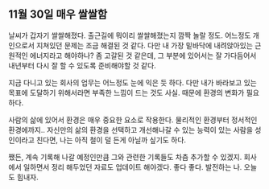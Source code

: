 ## 11월 30일 매우 쌀쌀함

날씨가 갑자기 쌀쌀해졌다. 출근길에 뭐이리 쌀쌀해졌는지 깜짝 놀랄 정도.
어느정도 개인으로서 지쳐있던 문제는 조금 해결된 것 같다. 
다만 내 가장 밑바닥에 내려앉아있는 근원적인 에너지라고 해야하나? 좀 고갈된 것 같은데, 그 부분에 있어서는 잘 가다듬어서 내년부터 다시 잘 할 수 있도록 준비해야할 것 같다.


지금 다니고 있는 회사의 업무는 어느정도 눈에 익은 듯 하다. 다만 내가 바라보고 있는 목표에 도달하기 위해서라면 부족한 느낌이 드는 것도 사실. 때문에 환경의 변화가 필요하다. 

사람의 삶에 있어서 환경은 매우 중요한 요소로 작용한다. 물리적인 환경부터 정서적인 환경에까지.. 자신만의 삶의 환경을 선택하고 개선해나갈 수 있는 능력이 있는 사람을 성인이라고 친다면, 나는 아직 철이 덜 든게 아닐까 싶기도 하다.

쨌든, 계속 기록해 나갈 예정인만큼 그와 관련한 기록들도 차츰 추가할 수 있겠지. 회사에서 일하면서 정리 해두었던 자료도 업데이트 해야겠다. 좋다 좋다. 발전하는 나. 오늘도 힘내자. 
